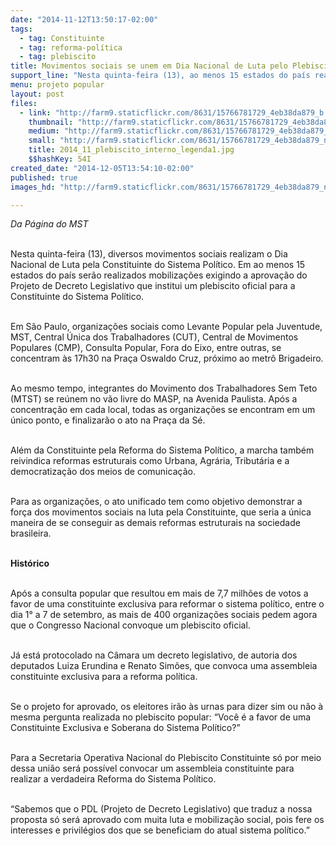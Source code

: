 ```yaml
---
date: "2014-11-12T13:50:17-02:00"
tags:
  - tag: Constituinte
  - tag: reforma-política
  - tag: plebiscito
title: Movimentos sociais se unem em Dia Nacional de Luta pelo Plebiscito Constituinte
support_line: "Nesta quinta-feira (13), ao menos 15 estados do país realizam mobilizações pela Constituinte. Em São Paulo, diversas organizações se unficam em marcha pelo centro da cidade."
menu: projeto popular
layout: post
files:
  - link: "http://farm9.staticflickr.com/8631/15766781729_4eb38da879_b.jpg"
    thumbnail: "http://farm9.staticflickr.com/8631/15766781729_4eb38da879_t.jpg"
    medium: "http://farm9.staticflickr.com/8631/15766781729_4eb38da879_z.jpg"
    small: "http://farm9.staticflickr.com/8631/15766781729_4eb38da879_n.jpg"
    title: 2014_11_plebiscito_interno_legenda1.jpg
    $$hashKey: 54I
created_date: "2014-12-05T13:54:10-02:00"
published: true
images_hd: "http://farm9.staticflickr.com/8631/15766781729_4eb38da879_n.jpg"

---
```

<p><em>Da P&aacute;gina do MST</em></p>

<p><br />
Nesta quinta-feira (13), diversos movimentos sociais realizam o Dia Nacional de Luta pela Constituinte do Sistema Pol&iacute;tico. Em ao menos 15 estados do pa&iacute;s ser&atilde;o realizados mobiliza&ccedil;&otilde;es exigindo a aprova&ccedil;&atilde;o do Projeto de Decreto Legislativo que institui um plebiscito oficial para a Constituinte do Sistema Pol&iacute;tico.</p>

<p><br />
Em S&atilde;o Paulo, organiza&ccedil;&otilde;es sociais como Levante Popular pela Juventude, MST, Central &Uacute;nica dos Trabalhadores (CUT), Central de Movimentos Populares (CMP), Consulta Popular, Fora do Eixo, entre outras, se concentram &agrave;s 17h30 na Pra&ccedil;a Oswaldo Cruz, pr&oacute;ximo ao metr&ocirc; Brigadeiro.</p>

<p><br />
Ao mesmo tempo, integrantes do Movimento dos Trabalhadores Sem Teto (MTST) se re&uacute;nem no v&atilde;o livre do MASP, na Avenida Paulista. Ap&oacute;s a concentra&ccedil;&atilde;o em cada local, todas as organiza&ccedil;&otilde;es se encontram em um &uacute;nico ponto, e finalizar&atilde;o o ato na Pra&ccedil;a da S&eacute;.</p>

<p><br />
Al&eacute;m da Constituinte pela Reforma do Sistema Pol&iacute;tico, a marcha tamb&eacute;m reivindica reformas estruturais como Urbana, Agr&aacute;ria, Tribut&aacute;ria e a democratiza&ccedil;&atilde;o dos meios de comunica&ccedil;&atilde;o.</p>

<p><br />
Para as organiza&ccedil;&otilde;es, o ato unificado tem como objetivo demonstrar a for&ccedil;a dos movimentos sociais na luta pela Constituinte, que seria a &uacute;nica maneira de se conseguir as demais reformas estruturais na sociedade brasileira.</p>

<p><br />
<strong>Hist&oacute;rico</strong></p>

<p><br />
Ap&oacute;s a consulta popular que resultou em mais de 7,7 milh&otilde;es de votos a favor de uma constituinte exclusiva para reformar o sistema pol&iacute;tico, entre o dia 1&deg; a 7 de setembro, as mais de 400 organiza&ccedil;&otilde;es sociais pedem agora que o Congresso Nacional convoque um plebiscito oficial.&nbsp;</p>

<p><br />
J&aacute; est&aacute; protocolado na C&acirc;mara um decreto legislativo, de autoria dos deputados Luiza Erundina e Renato Sim&otilde;es, que convoca uma assembleia constituinte exclusiva para a reforma pol&iacute;tica.&nbsp;</p>

<p><br />
Se o projeto for aprovado, os eleitores ir&atilde;o &agrave;s urnas para dizer sim ou n&atilde;o &agrave; mesma pergunta realizada no plebiscito popular: &ldquo;Voc&ecirc; &eacute; a favor de uma Constituinte Exclusiva e Soberana do Sistema Pol&iacute;tico?&rdquo;&nbsp;</p>

<p><br />
Para a Secretaria Operativa Nacional do Plebiscito Constituinte s&oacute; por meio dessa uni&atilde;o ser&aacute; poss&iacute;vel convocar um assembleia constituinte para realizar a verdadeira Reforma do Sistema Pol&iacute;tico.&nbsp;</p>

<p><br />
&ldquo;Sabemos que o PDL (Projeto de Decreto Legislativo) que traduz a nossa proposta s&oacute; ser&aacute; aprovado com muita luta e mobiliza&ccedil;&atilde;o social, pois fere os interesses e privil&eacute;gios dos que se beneficiam do atual sistema pol&iacute;tico.&rdquo;</p>

<p>&nbsp;&nbsp; &nbsp;</p>

<div>&nbsp;</div>

<p>&nbsp;</p>
